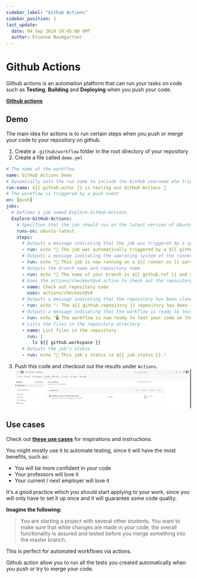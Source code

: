 ```yaml
---
sidebar_label: "Github Actions"
sidebar_position: 2
last_update:
  date: 04 Sep 2024 10:45:00 GMT
  author: Etienne Baumgartner
---
```


# Github Actions

Github actions is an automation platform that can run your tasks on code such as **Testing**, **Building** and **Deploying** when you push your code.

**[Github actions](https://github.com/features/actions)**

<!-- truncate -->

## Demo

The main idea for actions is to run certain steps when you push or merge your code to your repository on github.

1. Create a `.github/workflow` folder in the root directory of your repository
2. Create a file called `demo.yml`

```yaml title=".github/workflow/demo.yml"
# The name of the workflow
name: GitHub Actions Demo
# Dynamically sets the run name to include the GitHub username who triggered the workflow
run-name: ${{ github.actor }} is testing out GitHub Actions 🚀
# The workflow is triggered by a push event
on: [push]
jobs:
  # Defines a job named Explore-GitHub-Actions
  Explore-GitHub-Actions:
    # Specifies that the job should run on the latest version of Ubuntu
    runs-on: ubuntu-latest
    steps:
      # Outputs a message indicating that the job was triggered by a specific event
      - run: echo "🎉 The job was automatically triggered by a ${{ github.event_name }} event."
      # Outputs a message indicating the operating system of the runner
      - run: echo "🐧 This job is now running on a ${{ runner.os }} server hosted by GitHub!"
      # Outputs the branch name and repository name
      - run: echo "🔎 The name of your branch is ${{ github.ref }} and your repository is ${{ github.repository }}."
      # Uses the actions/checkout@v4 action to check out the repository code
      - name: Check out repository code
        uses: actions/checkout@v4
      # Outputs a message indicating that the repository has been cloned to the runner
      - run: echo "💡 The ${{ github.repository }} repository has been cloned to the runner."
      # Outputs a message indicating that the workflow is ready to test the code
      - run: echo "🖥️ The workflow is now ready to test your code on the runner."
      # Lists the files in the repository directory
      - name: List files in the repository
        run: |
          ls ${{ github.workspace }}
      # Outputs the job's status
      - run: echo "🍏 This job's status is ${{ job.status }}."
```

3. Push this code and checkout out the results under `Actions`.
   ![Github Action Demo](image.png)


## Use cases

Check out **[ these use cases](https://docs.github.com/en/actions/use-cases-and-examples)** for inspirations and instructions.

You might mostly use it to automate testing, since it will have the most benefits, such as:

- You will be more confident in your code
- Your professors will love it
- Your current / next employer will love it

It's a good practice which you should start applying to your work, since you will only have to set it up once and it will guarantee some code quality.

**Imagine the following:**

> You are starting a project with several other students. You want to make sure that while changes are made in your code, the overall functionality is assured and tested before you merge something into the master branch.

This is perfect for automated workflows via actions.

Github action allow you to run all the tests you created automatically when you push or try to merge your code. 

<Author author="epb"></Author>
